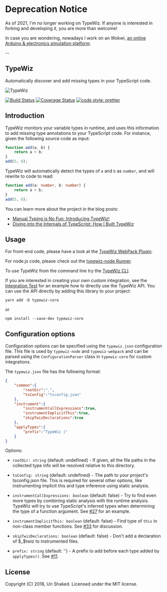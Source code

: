 # Deprecation Notice

As of 2021, I'm no longer working on TypeWiz. If anyone is interested in forking and developing it, you are more than welcome!

In case you are wondering, nowadays I work on an Wokwi, [an online Arduino & electronics simulation platform](https://wokwi.com).

--

## TypeWiz
Automatically discover and add missing types in your TypeScript code.

<img src="https://github.com/urish/typewiz/blob/master/assets/typewiz.png?raw=true" alt="TypeWiz"/>

[![Build Status](https://travis-ci.org/urish/typewiz.png?branch=master)](https://travis-ci.org/urish/typewiz)
[![Coverage Status](https://coveralls.io/repos/github/urish/typewiz/badge.svg?branch=master)](https://coveralls.io/github/urish/typewiz?branch=master)
[![code style: prettier](https://img.shields.io/badge/code_style-prettier-ff69b4.svg?style=flat-square)](https://github.com/prettier/prettier)

## Introduction

TypeWiz monitors your variable types in runtime, and uses this information to add missing type annotations to your
TypeScript code. For instance, given the following source code as input:

```typescript
function add(a, b) {
    return a + b;
}
add(5, 6);
```

TypeWiz will automatically detect the types of `a` and `b` as `number`, and will rewrite to code to read:

```typescript
function add(a: number, b: number) {
    return a + b;
}
add(5, 6);
```

You can learn more about the project in the blog posts:

* [Manual Typing is No Fun: Introducing TypeWiz!](https://medium.com/@urish/manual-typing-is-no-fun-introducing-typewiz-58e3e8813f4c)
* [Diving into the Internals of TypeScript: How I Built TypeWiz](https://medium.com/@urish/diving-into-the-internals-of-typescript-how-i-built-typewiz-d273bbef3565)

## Usage

For front-end code, please have a look at the [TypeWiz WebPack Plugin](packages/typewiz-webpack/README.md).

For node.js code, please check out the [typewiz-node Runner](packages/typewiz-node/README.md).

To use TypeWiz from the command line try the [TypeWiz CLI](packages/typewiz/README.md).

If you are interested in creating your own custom integration, see the [Integration Test](packages/typewiz-core/src/integration.spec.ts) 
for an example how to directly use the TypeWiz API. You can use the API directly by adding this library to your project:

    yarn add -D typewiz-core

or

    npm install --save-dev typewiz-core

## Configuration options

Configuration options can be specified using the `typewiz.json` configuration file. This file is used by `typewiz-node`
and `typewiz-webpack` and can be parsed using the `ConfigurationParser` class in `typewiz-core` for custom integrations.

The `typewiz.json` file has the following format:
```json
{
    "common":{
        "rootDir":".",
        "tsConfig":"tsconfig.json"
    },
    "instrument":{
        "instrumentCallExpressions":true,
        "instrumentImplicitThis":true,
        "skipTwizDeclarations":true
    },
    "applyTypes":{
        "prefix":"TypeWiz |"
    }
}
```

Options:
* `rootDir: string` (default: undefined) - If given, all the file paths in the collected type info will be resolved relative to this directory.
* `tsConfig: string` (default: undefined) - The path to your project's tsconfig.json file. 
    This is required for several other options, like instrumenting implicit this and type inference using static analysis.

* `instrumentCallExpressions: boolean` (default: false) - Try to find even more types by combining static analysis with
    the runtime analysis. TypeWiz will try to use TypeScript's inferred types when determining the type of a function argument. See [#27](https://github.com/urish/typewiz/pull/27) for an example.
* `instrumentImplicitThis: boolean` (default: false) - Find type of `this` in non-class member functions. See [#33](https://github.com/urish/typewiz/issues/33) for discussion.
* `skipTwizDeclarations: boolean` (default: false) - Don't add a declaration of $_$twiz to instrumented files.

* `prefix: string` (default: '') - A prefix to add before each type added by `applyTypes()`. See [#11](https://github.com/urish/typewiz/issues/11).

## License

Copyright (C) 2018, Uri Shaked. Licensed under the MIT license.
